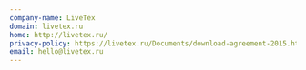 ```yaml
---
company-name: LiveTex
domain: livetex.ru
home: http://livetex.ru/
privacy-policy: https://livetex.ru/Documents/download-agreement-2015.htm
email: hello@livetex.ru
---
```




